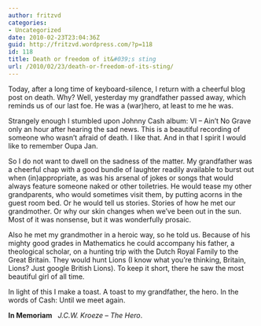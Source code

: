```yaml
---
author: fritzvd
categories:
- Uncategorized
date: 2010-02-23T23:04:36Z
guid: http://fritzvd.wordpress.com/?p=118
id: 118
title: Death or freedom of it&#039;s sting
url: /2010/02/23/death-or-freedom-of-its-sting/
---
```


Today, after a long time of keyboard-silence, I return with a cheerful blog post on death. Why? Well, yesterday my grandfather passed away, which reminds us of our last foe. He was a (war)hero, at least to me he was.

Strangely enough I stumbled upon Johnny Cash album: VI &#8211; Ain&#8217;t No Grave only an hour after hearing the sad news. This is a beautiful recording of someone who wasn&#8217;t afraid of death. I like that. And in that I spirit I would like to remember Oupa Jan.

So I do not want to dwell on the sadness of the matter. My grandfather was a cheerful chap with a good bundle of laughter readily available to burst out when (in)appropriate, as was his arsenal of jokes or songs that would always feature someone naked or other toiletries. He would tease my other grandparents, who would sometimes visit them, by putting acorns in the guest room bed. Or he would tell us stories. Stories of how he met our grandmother. Or why our skin changes when we&#8217;ve been out in the sun. Most of it was nonsense, but it was wonderfully prosaic.

Also he met my grandmother in a heroic way, so he told us. Because of his mighty good grades in Mathematics he could accompany his father, a theological scholar, on a hunting trip with the Dutch Royal Family to the Great Britain. They would hunt Lions (I know what you&#8217;re thinking, Britain, Lions? Just google British Lions). To keep it short, there he saw the most beautiful girl of all time.

In light of this I make a toast. A toast to my grandfather, the hero. In the words of Cash: Until we meet again.

**In Memoriam**&nbsp;&nbsp;&nbsp;_J.C.W. Kroeze &#8211; The Hero_.